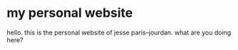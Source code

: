 # my personal website

hello. this is the personal website of jesse paris–jourdan. what are you doing here?